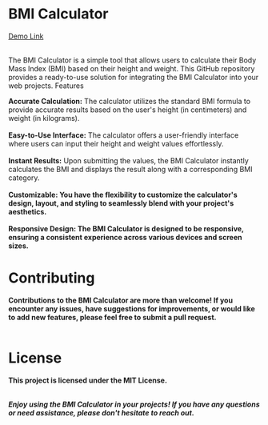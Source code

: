 <h1>BMI Calculator</h1>
<a href="https://jo-erl.github.io/BMIcalculator/">Demo Link</a><br><br>


The BMI Calculator is a simple tool that allows users to calculate their Body Mass Index (BMI) based on their height and weight. This GitHub repository provides a ready-to-use solution for integrating the BMI Calculator into your web projects.
Features
   
<b>Accurate Calculation:</b> The calculator utilizes the standard BMI formula to provide accurate results based on the user's height (in centimeters) and weight (in kilograms).<br><br>
<b>Easy-to-Use Interface:</b> The calculator offers a user-friendly interface where users can input their height and weight values effortlessly.<br><br>
<b>Instant Results:</b> Upon submitting the values, the BMI Calculator instantly calculates the BMI and displays the result along with a corresponding BMI category.<br><br>
<b>Customizable:<b> You have the flexibility to customize the calculator's design, layout, and styling to seamlessly blend with your project's aesthetics.<br><br>
<b>Responsive Design:</b> The BMI Calculator is designed to be responsive, ensuring a consistent experience across various devices and screen sizes.
  
<h1>Contributing</h1>
Contributions to the BMI Calculator are more than welcome! If you encounter any issues, have suggestions for improvements, or would like to add new features, please feel free to submit a pull request.<br><br>

<h1>License</h1>
This project is licensed under the MIT License.<br><br>

<i>Enjoy using the BMI Calculator in your projects! If you have any questions or need assistance, please don't hesitate to reach out.</i>
